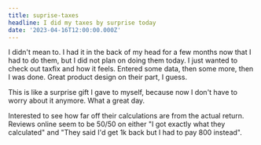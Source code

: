 ```yaml
---
title: suprise-taxes
headline: I did my taxes by surprise today
date: '2023-04-16T12:00:00.000Z'
---
```


I didn't mean to. I had it in the back of my head for a few months now that I had to do them, but I did not plan on doing them today. I just wanted to check out taxfix and how it feels. Entered some data, then some more, then I was done. Great product design on their part, I guess. 

This is like a surprise gift I gave to myself, because now I don't have to worry about it anymore. What a great day.

Interested to see how far off their calculations are from the actual return. Reviews online seem to be 50/50 on either "I got exactly what they calculated" and "They said I'd get 1k back but I had to pay 800 instead".
